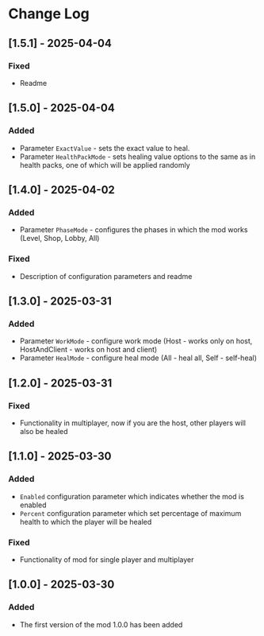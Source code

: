 # Change Log

## [1.5.1] - 2025-04-04

### Fixed

- Readme

## [1.5.0] - 2025-04-04

### Added

- Parameter `ExactValue` - sets the exact value to heal.
- Parameter `HealthPackMode` - sets healing value options to the same as in health packs, one of which will be applied
  randomly

## [1.4.0] - 2025-04-02

### Added

- Parameter `PhaseMode` - configures the phases in which the mod works (Level, Shop, Lobby, All)

### Fixed

- Description of configuration parameters and readme

## [1.3.0] - 2025-03-31

### Added

- Parameter `WorkMode` - configure work mode (Host - works only on host, HostAndClient - works on host and client)
- Parameter `HealMode` - configure heal mode (All - heal all, Self - self-heal)

## [1.2.0] - 2025-03-31

### Fixed

- Functionality in multiplayer, now if you are the host, other players will also be healed

## [1.1.0] - 2025-03-30

### Added

- `Enabled` configuration parameter which indicates whether the mod is enabled
- `Percent` configuration parameter which set percentage of maximum health to which the player will be healed

### Fixed

- Functionality of mod for single player and multiplayer

## [1.0.0] - 2025-03-30

### Added

- The first version of the mod 1.0.0 has been added